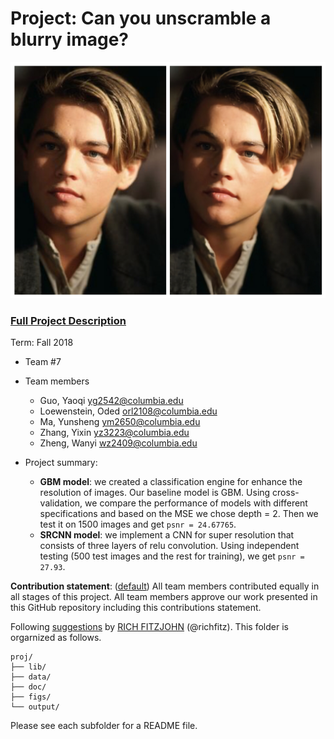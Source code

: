 # Project: Can you unscramble a blurry image? 
![image](figs/example2.png)

### [Full Project Description](doc/project3_desc.md)

Term: Fall 2018

+ Team #7
+ Team members
	+ Guo, Yaoqi  yg2542@columbia.edu
	+ Loewenstein, Oded orl2108@columbia.edu
	+ Ma, Yunsheng  ym2650@columbia.edu
	+ Zhang, Yixin  yz3223@columbia.edu
	+ Zheng, Wanyi  wz2409@columbia.edu

+ Project summary: 
	+ **GBM model**: we created a classification engine for enhance the resolution of images. Our baseline model is GBM. Using cross-validation, we compare the performance of models with different specifications and based on the MSE we chose depth = 2. Then we test it on 1500 images and get `psnr = 24.67765`.
	+ **SRCNN model**: we implement a CNN for super resolution that consists of three layers of relu convolution. Using independent testing (500 test images and the rest for training), we get `psnr = 27.93`.
	
**Contribution statement**: ([default](doc/a_note_on_contributions.md)) All team members contributed equally in all stages of this project. All team members approve our work presented in this GitHub repository including this contributions statement. 

Following [suggestions](http://nicercode.github.io/blog/2013-04-05-projects/) by [RICH FITZJOHN](http://nicercode.github.io/about/#Team) (@richfitz). This folder is orgarnized as follows.

```
proj/
├── lib/
├── data/
├── doc/
├── figs/
└── output/
```

Please see each subfolder for a README file.
